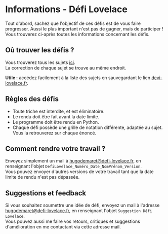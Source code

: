 # Informations - Défi Lovelace

Tout d'abord, sachez que l'objectif de ces défis est de vous faire progresser. Aussi le plus important n'est pas de gagner, mais de participer ! <br/> 
Vous trouverez ci-après toutes les informations concernant les défis.

## Où trouver les défis ?

Vous trouverez tous les sujets [ici](https://github.com/HugoDemaret/Licence_1_python/tree/main/Defi_de_la_semaine). <br/> 
La correction de chaque sujet se trouve au même endroit.

**Utile :** accédez facilement à la liste des sujets en sauvegardant le lien [devi-lovelace.fr](devi-lovelace.fr).

## Règles des défis

- Toute triche est interdite, et est éliminatoire.
- Le rendu doit être fait avant la date limite.
- Le programme doit être rendu en Python.
- Chaque défi possède une grille de notation différente, adaptée au sujet. Vous la retrouverez sur chaque énoncé.

## Comment rendre votre travail ?

Envoyez simplement un mail à hugodemaret@defi-lovelace.fr, en renseignant l'objet `DefiLovelace_Numéro_Date_NomPrénom_Version`.  <br/> 
Vous pouvez envoyer d'autres versions de votre travail tant que la date limite de rendu n'est pas dépassée.

## Suggestions et feedback

Si vous souhaitez soumettre une idée de défi, envoyez un mail à l'adresse hugodemaret@defi-lovelace.fr, en renseignant l'objet `Suggestion Défi Lovelace`. <br/> 
Vous pouvez aussi me faire vos retours, critiques et suggestions d'amélioration en me contactant via cette adresse mail.
